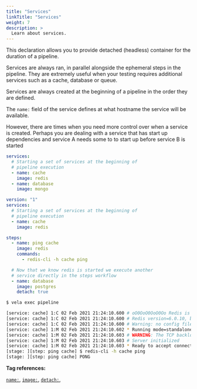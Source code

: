 ```yaml
---
title: "Services"
linkTitle: "Services"
weight: 7
description: >
  Learn about services.
---
```


This declaration allows you to provide detached (headless) container for the duration of a pipeline.

Services are always ran, in parallel alongside the ephemeral steps in the pipeline. They are extremely useful when your testing requires additional services such as a cache, database or queue.

Services are always created at the beginning of a pipeline in the order they are defined.

The `name:` field of the service defines at what hostname the service will be available.

However, there are times when you need more control over when a service is created. Perhaps you are dealing with a service that has start up dependencies and service A needs some to to start up before service B is started

<!-- section break -->

```yaml
services:
  # Starting a set of services at the beginning of 
  # pipeline execution
  - name: cache
    image: redis
  - name: database
    image: mongo
```

```yaml
version: "1"
services:
  # Starting a set of services at the beginning of 
  # pipeline execution
  - name: cache
    image: redis

steps:
  - name: ping cache
    image: redis
    commands:
      - redis-cli -h cache ping

  # Now that we know redis is started we execute another 
  # service directly in the steps workflow
  - name: database
    image: postgres
    detach: true
```

```sh
$ vela exec pipeline

[service: cache] 1:C 02 Feb 2021 21:24:10.600 # oO0OoO0OoO0Oo Redis is starting oO0OoO0OoO0Oo
[service: cache] 1:C 02 Feb 2021 21:24:10.600 # Redis version=6.0.10, bits=64, commit=00000000, modified=0, pid=1, just started
[service: cache] 1:C 02 Feb 2021 21:24:10.600 # Warning: no config file specified, using the default config. In order to specify a config file use redis-server /path/to/redis.conf
[service: cache] 1:M 02 Feb 2021 21:24:10.602 * Running mode=standalone, port=6379.
[service: cache] 1:M 02 Feb 2021 21:24:10.603 # WARNING: The TCP backlog setting of 511 cannot be enforced because /proc/sys/net/core/somaxconn is set to the lower value of 128.
[service: cache] 1:M 02 Feb 2021 21:24:10.603 # Server initialized
[service: cache] 1:M 02 Feb 2021 21:24:10.603 * Ready to accept connections
[stage: ][step: ping cache] $ redis-cli -h cache ping
[stage: ][step: ping cache] PONG
```

<!-- section break -->

**Tag references:**

[`name:`](/docs/reference/yaml/services/#the-name-tag), [`image:`](/docs/reference/yaml/services/#the-image-tag), [`detach:`](/docs/reference/yaml/steps/#the-detach-tag), 